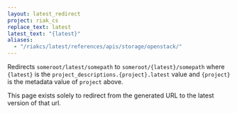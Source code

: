 ```yaml
---
layout: latest_redirect
project: riak_cs
replace_text: latest
latest_text: "{latest}"
aliases:
  - "/riakcs/latest/references/apis/storage/openstack/"
---
```


Redirects `someroot/latest/somepath` to `someroot/{latest}/somepath` 
where `{latest}` is the `project_descriptions.{project}.latest` value
and `{project}` is the metadata value of `project` above.

This page exists solely to redirect from the generated URL to the latest version of
that url.



